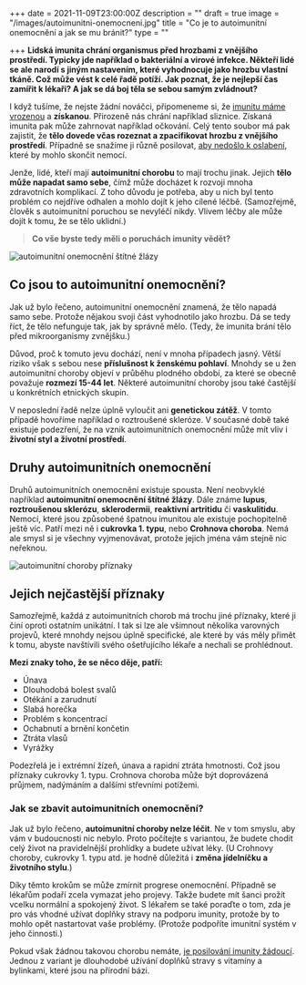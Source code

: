 +++
date = 2021-11-09T23:00:00Z
description = ""
draft = true
image = "/images/autoimunitni-onemocneni.jpg"
title = "Co je to autoimunitní onemocnění a jak se mu bránit?"
type = ""

+++
**Lidská imunita chrání organismus před hrozbami z vnějšího prostředí. Typicky jde například o bakteriální a virové infekce. Někteří lidé se ale narodí s jiným nastavením, které vyhodnocuje jako hrozbu vlastní tkáně. Což může vést k celé řadě potíží. Jak poznat, že je nejlepší čas zamířit k lékaři? A jak se dá boj těla se sebou samým zvládnout?**

I když tušíme, že nejste žádní nováčci, připomeneme si, že [imunitu máme vrozenou](https://www.oslabenaimunita.cz/imunitni-system-vite-jak-funguje/) a **získanou**. Přirozeně nás chrání například sliznice. Získaná imunita pak může zahrnovat například očkování. Celý tento soubor má pak zajistit, že **tělo dovede včas rozeznat a zpacifikovat hrozbu z vnějšího prostředí**. Případně se snažíme ji různě posilovat, [aby nedošlo k oslabení](https://www.oslabenaimunita.cz/oslabena-imunita-priznaky-a-prevence/), které by mohlo skončit nemocí.

Jenže, lidé, kteří mají **autoimunitní chorobu** to mají trochu jinak. Jejich **tělo může napadat samo sebe**, čímž může docházet k rozvoji mnoha zdravotních komplikací. Z toho důvodu je potřeba, aby u nich byl tento problém co nejdříve odhalen a mohlo dojít k jeho cílené léčbě. (Samozřejmě, člověk s autoimunitní poruchou se nevyléčí nikdy. Vlivem léčby ale může dojít k tomu, že se tělo uklidní.)

> **Co vše byste tedy měli o poruchách imunity vědět?**

![autoimunitní onemocnění štítné žlázy](/images/autoimunitni-onemocneni-stitne-zlazy.jpg)

## Co jsou to autoimunitní onemocnění?

Jak už bylo řečeno, autoimunitní onemocnění znamená, že tělo napadá samo sebe. Protože nějakou svoji část vyhodnotilo jako hrozbu. Dá se tedy říct, že tělo nefunguje tak, jak by správně mělo. (Tedy, že imunita brání tělo před mikroorganismy zvnějšku.)

Důvod, proč k tomuto jevu dochází, není v mnoha případech jasný. Větší riziko však s sebou nese **příslušnost k ženskému pohlaví**. Mnohdy se u žen autoimunitní choroby objeví v průběhu plodného období, za které se obecně považuje **rozmezí 15-44 let**. Některé autoimunitní choroby jsou také častější u konkrétních etnických skupin.

V neposlední řadě nelze úplně vyloučit ani **genetickou zátěž**. V tomto případě hovoříme například o roztroušené skleróze. V současné době také existuje podezření, že na vznik autoimunitních onemocnění může mít vliv i **životní styl a životní prostředí**.

## Druhy autoimunitních onemocnění

Druhů autoimunitních onemocnění existuje spousta. Není neobvyklé například **autoimunitní onemocnění štítné žlázy**. Dále známe **lupus**, **roztroušenou sklerózu**, **sklerodermii**, **reaktivní artritidu** či **vaskulitidu**. Nemocí, které jsou způsobené špatnou imunitou ale existuje pochopitelně ještě víc. Patří mezi ně i **cukrovka 1. typu**, nebo **Crohnova choroba**. Nemá ale smysl si je všechny vyjmenovávat, protože jejich jména vám stejně nic neřeknou.

![autoimunitní choroby příznaky](/images/autoimunitni-choroby-priznaky.jpg)

## Jejich nejčastější příznaky

Samozřejmě, každá z autoimunitních chorob má trochu jiné příznaky, které ji činí oproti ostatním unikátní. I tak si lze ale všimnout několika varovných projevů, které mnohdy nejsou úplně specifické, ale které by vás měly přimět k tomu, abyste navštívili svého ošetřujícího lékaře a nechali se prohlédnout.

**Mezi znaky toho, že se něco děje, patří:**

* Únava
* Dlouhodobá bolest svalů
* Otékání a zarudnutí
* Slabá horečka
* Problém s koncentrací
* Ochabnutí a brnění končetin
* Ztráta vlasů
* Vyrážky

Podezřelá je i extrémní žízeň, únava a rapidní ztráta hmotnosti. Což jsou příznaky cukrovky 1. typu. Crohnova choroba může být doprovázená průjmem, nadýmáním a dalšími střevními potížemi.

### Jak se zbavit autoimunitních onemocnění?

Jak už bylo řečeno, **autoimunitní choroby nelze léčit**. Ne v tom smyslu, aby vám v budoucnosti nic nebylo. Proto počítejte s variantou, že budete chodit celý život na pravidelnější prohlídky a budete užívat léky. (U Crohnovy choroby, cukrovky 1. typu atd. je hodně důležitá i **změna jídelníčku a životního stylu**.)

Díky těmto krokům se může zmírnit progrese onemocnění. Případně se lékařům podaří zcela vymazat jeho projevy. Takže budete mít šanci prožít vcelku normální a spokojený život. S lékařem se také poraďte o tom, zda je pro vás vhodné užívat doplňky stravy na podporu imunity, protože by to mohlo opět nastartovat vaše problémy. (Protože podpoříte imunitní systém v jeho činnosti.)

Pokud však žádnou takovou chorobu nemáte, [je posilování imunity žádoucí](https://www.oslabenaimunita.cz/5-ucinnych-tipu-na-posileni-imunity/). Jednou z variant je dlouhodobé užívání doplňků stravy s vitamíny a bylinkami, které jsou na přírodní bázi.